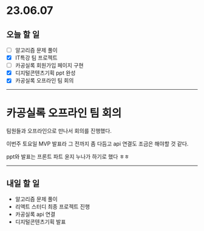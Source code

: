 # 23.06.07

## 오늘 할 일

- [ ] 알고리즘 문제 풀이
- [x] IT특강 팀 프로젝트
- [ ] 카공실록 회원가입 페이지 구현
- [x] 디지털콘텐츠기획 ppt 완성
- [x] 카공실록 오프라인 팀 회의

---

# 카공실록 오프라인 팀 회의

팀원들과 오프라인으로 만나서 회의를 진행했다.

이번주 토요일 MVP 발표라 그 전까지 좀 다듬고 api 연결도 조금은 해야할 것 같다.

ppt와 발표는 프론트 파트 윤지 누나가 하기로 했다 ㅎㅎ

---

## 내일 할 일

- 알고리즘 문제 풀이
- 리액트 스터디 최종 프로젝트 진행
- 카공실록 api 연결
- 디지털콘텐츠기획 발표
